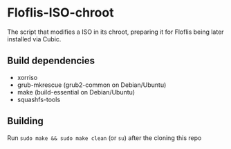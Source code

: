 #  Floflis-ISO-chroot

The script that modifies a ISO in its chroot, preparing it for Floflis being later installed via Cubic.

## Build dependencies

* xorriso
* grub-mkrescue (grub2-common on Debian/Ubuntu)
* make (build-essential on Debian/Ubuntu)
* squashfs-tools

## Building

Run `sudo make && sudo make clean` (or `su`) after the cloning this repo
<!--Run `sudo make && sudo make clean` (or `su`) after the cloning this repo from either [GitHub](https://github.com/Ubuntu-Remixes/Ubuntu-Cinnamon) or [GitLab](https://gitlab.com/ubuntu-unity/ubuntu-remixes/ubuntu-cinnamon).-->
